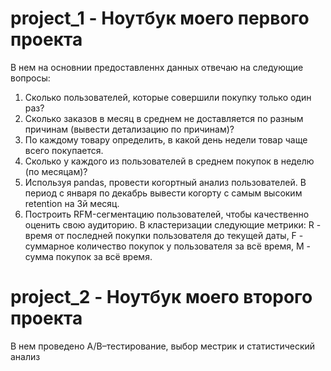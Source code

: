# project_1 - Ноутбук моего первого проекта

В нем на основнии предоставленнх данных отвечаю на следующие вопросы:
1. Сколько пользователей, которые совершили покупку только один раз?
2. Сколько заказов в месяц в среднем не доставляется по разным причинам (вывести детализацию по причинам)?
3. По каждому товару определить, в какой день недели товар чаще всего покупается.
4. Сколько у каждого из пользователей в среднем покупок в неделю (по месяцам)?
5. Используя pandas, провести когортный анализ пользователей. В период с января по декабрь вывести когорту с самым высоким retention на 3й месяц.
6. Построить RFM-сегментацию пользователей, чтобы качественно оценить свою аудиторию. В кластеризации следующие метрики: R - время от последней покупки пользователя до текущей даты, F - суммарное количество покупок у пользователя за всё время, M - сумма покупок за всё время. 


# project_2 - Ноутбук моего второго проекта

В нем проведено A/B–тестирование, выбор местрик и статистический анализ
